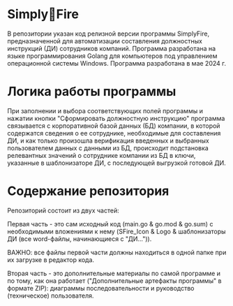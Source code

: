 # Simply🚀Fire
В репозитории указан код релизной версии программы SimplyFire, предназначенной для автоматизации составления должностных инструкций (ДИ) сотрудников компаний.
Программа разработана на языке программирования Golang для компьютеров под управлением операционной системы Windows.
Программа разработана в мае 2024 г.

# Логика работы программы
При заполнении и выбора соответствующих полей программы и нажатии кнопки "Сформировать должностную инструкцию" программа связывается с корпоративной базой данных (БД) компании, в которой содержатся сведения о ее сотруднике, необходимые для составления ДИ, и как только произошла верификация введенных и выбранных пользователем данных с данными из БД, происходит подстановка релевантных значений о сотруднике компании из БД в ключи, указанные в шаблонизаторе ДИ, с последующей выгрузкой готовой ДИ.

# Содержание репозитория
Репозиторий состоит из двух частей:

Первая часть - это сам исходный код (main.go & go.mod & go.sum) с необходимыми вложениями к нему (SFire_Icon & Logo & шаблонизаторы ДИ (все word-файлы, начинающиеся с "ДИ...")).

ВАЖНО: все файлы первой части должны находиться в одной папке при их загрузке в редактор кода.

Вторая часть - это дополнительные материалы по самой программе и по тому, как она работает ("Дополнительные артефакты программы" в формате ZIP): диаграммы последовательности и руководство (техническое) пользователя.
